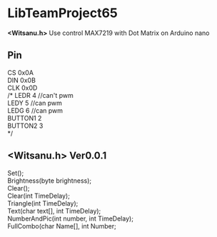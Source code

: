 # LibTeamProject65
**<Witsanu.h>**  Use control MAX7219 with Dot Matrix on Arduino nano   
## Pin
CS  0x0A      
DIN 0x0B   
CLK 0x0D   
/*
LEDR 4  //can't pwm   
LEDY 5  //can pwm   
LEDG 6  //can pwm   
BUTTON1 2   
BUTTON2 3   
*/

## <Witsanu.h>   Ver0.0.1    
 Set();   
 Brightness(byte brightness);   
 Clear();   
 Clear(int TimeDelay);   
 Triangle(int TimeDelay);   
 Text(char text[], int TimeDelay);   
 NumberAndPic(int number, int TimeDelay);   
 FullCombo(char Name[], int Number; 
 
 

